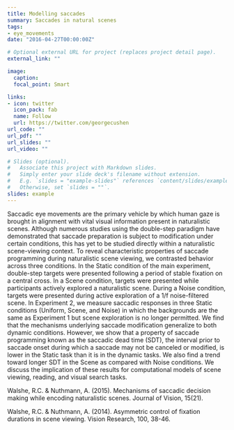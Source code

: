 ```yaml
---
title: Modelling saccades
summary: Saccades in natural scenes
tags:
- eye_movements
date: "2016-04-27T00:00:00Z"

# Optional external URL for project (replaces project detail page).
external_link: ""

image:
  caption:
  focal_point: Smart

links:
- icon: twitter
  icon_pack: fab
  name: Follow
  url: https://twitter.com/georgecushen
url_code: ""
url_pdf: ""
url_slides: ""
url_video: ""

# Slides (optional).
#   Associate this project with Markdown slides.
#   Simply enter your slide deck's filename without extension.
#   E.g. `slides = "example-slides"` references `content/slides/example-slides.md`.
#   Otherwise, set `slides = ""`.
slides: example
---
```


Saccadic eye movements are the primary vehicle by which human gaze is brought in alignment with vital visual information present in naturalistic scenes. Although numerous studies using the double-step paradigm have demonstrated that saccade preparation is subject to modification under certain conditions, this has yet to be studied directly within a naturalistic scene-viewing context. To reveal characteristic properties of saccade programming during naturalistic scene viewing, we contrasted behavior across three conditions. In the Static condition of the main experiment, double-step targets were presented following a period of stable fixation on a central cross. In a Scene condition, targets were presented while participants actively explored a naturalistic scene. During a Noise condition, targets were presented during active exploration of a 1/f noise-filtered scene. In Experiment 2, we measure saccadic responses in three Static conditions (Uniform, Scene, and Noise) in which the backgrounds are the same as Experiment 1 but scene exploration is no longer permitted. We find that the mechanisms underlying saccade modification generalize to both dynamic conditions. However, we show that a property of saccade programming known as the saccadic dead time (SDT), the interval prior to saccade onset during which a saccade may not be canceled or modified, is lower in the Static task than it is in the dynamic tasks. We also find a trend toward longer SDT in the Scene as compared with Noise conditions. We discuss the implication of these results for computational models of scene viewing, reading, and visual search tasks.



Walshe, R.C. & Nuthmann, A. (2015). Mechanisms of saccadic decision making while encoding naturalistic scenes. Journal of Vision, 15(21).

Walshe, R.C. & Nuthmann, A. (2014). Asymmetric control of fixation durations in scene viewing. Vision Research, 100, 38-46.
